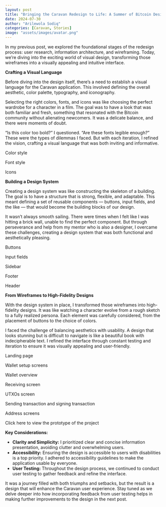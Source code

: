 ```yaml
---
layout: post
title: "Bringing the Caravan Redesign to Life: A Summer of Bitcoin Design Journey"
date: 2024-07-30
author: "Arilewola Sodiq"
categories: [Caravan, Stories]
image: "assets/images/avatar.png"
---
```


In my previous post, we explored the foundational stages of the redesign
process: user research, information architecture, and wireframing. Today,
we’re diving into the exciting world of visual design, transforming those
wireframes into a visually appealing and intuitive interface.

**Crafting a Visual Language**

Before diving into the design itself, there’s a need to establish a visual
language for the Caravan application. This involved defining the overall
aesthetic, color palette, typography, and iconography.

Selecting the right colors, fonts, and icons was like choosing the perfect
wardrobe for a character in a film. The goal was to have a look that was both
familiar and fresh, something that resonated with the Bitcoin community
without alienating newcomers. It was a delicate balance, and there were
moments of doubt.

“Is this color too bold?” I questioned. “Are these fonts legible enough?”
These were the types of dilemmas I faced. But with each iteration, I refined
the vision, crafting a visual language that was both inviting and informative.

Color style

Font style

Icons

**Building a Design System**

Creating a design system was like constructing the skeleton of a building. The
goal is to have a structure that is strong, flexible, and adaptable. This
meant defining a set of reusable components — buttons, input fields, and the
like — that would become the building blocks of our design.

It wasn’t always smooth sailing. There were times when I felt like I was
hitting a brick wall, unable to find the perfect component. But through
perseverance and help from my mentor who is also a designer, I overcame these
challenges, creating a design system that was both functional and
aesthetically pleasing.

Buttons

Input fields

Sidebar

Footer

Header

**From Wireframes to High-Fidelity Designs**

With the design system in place, I transformed those wireframes into high-
fidelity designs. It was like watching a character evolve from a rough sketch
to a fully realized persona. Each element was carefully considered, from the
placement of buttons to the choice of colors.

I faced the challenge of balancing aesthetics with usability. A design that
looks stunning but is difficult to navigate is like a beautiful book with
indecipherable text. I refined the interface through constant testing and
iteration to ensure it was visually appealing and user-friendly.

Landing page

Wallet setup screens

Wallet overview

Receiving screen

UTXOs screen

Sending transaction and signing transaction

Address screens

Click here to view the prototype of the project

**Key Considerations:**

  * **Clarity and Simplicity:** I prioritized clear and concise information presentation, avoiding clutter and overwhelming users.
  * **Accessibility:** Ensuring the design is accessible to users with disabilities is a top priority. I adhered to accessibility guidelines to make the application usable by everyone.
  * **User Testing:** Throughout the design process, we continued to conduct user testing to gather feedback and refine the interface.

It was a journey filled with both triumphs and setbacks, but the result is a
design that will enhance the Caravan user experience. Stay tuned as we delve
deeper into how incorporating feedback from user testing helps in making
further improvements to the design in the next post.
